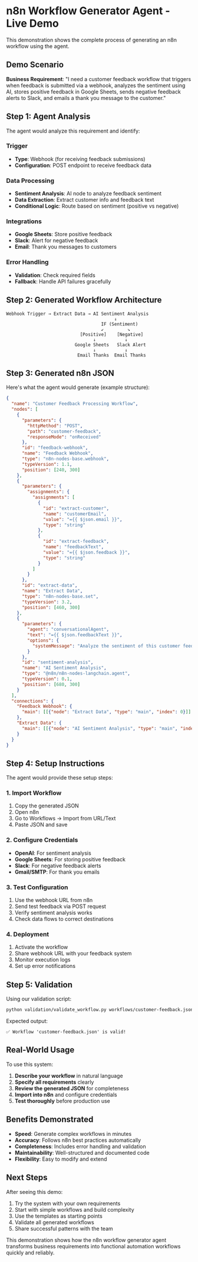 # n8n Workflow Generator Agent - Live Demo

This demonstration shows the complete process of generating an n8n workflow using the agent.

## Demo Scenario

**Business Requirement**: 
"I need a customer feedback workflow that triggers when feedback is submitted via a webhook, analyzes the sentiment using AI, stores positive feedback in Google Sheets, sends negative feedback alerts to Slack, and emails a thank you message to the customer."

## Step 1: Agent Analysis

The agent would analyze this requirement and identify:

### Trigger
- **Type**: Webhook (for receiving feedback submissions)
- **Configuration**: POST endpoint to receive feedback data

### Data Processing
- **Sentiment Analysis**: AI node to analyze feedback sentiment
- **Data Extraction**: Extract customer info and feedback text
- **Conditional Logic**: Route based on sentiment (positive vs negative)

### Integrations
- **Google Sheets**: Store positive feedback
- **Slack**: Alert for negative feedback  
- **Email**: Thank you messages to customers

### Error Handling
- **Validation**: Check required fields
- **Fallback**: Handle API failures gracefully

## Step 2: Generated Workflow Architecture

```
Webhook Trigger → Extract Data → AI Sentiment Analysis
                                         ↓
                                    IF (Sentiment)
                                    ↙         ↘
                            [Positive]    [Negative]
                                 ↓           ↓
                          Google Sheets   Slack Alert
                                 ↓           ↓
                           Email Thanks  Email Thanks
```

## Step 3: Generated n8n JSON

Here's what the agent would generate (example structure):

```json
{
  "name": "Customer Feedback Processing Workflow",
  "nodes": [
    {
      "parameters": {
        "httpMethod": "POST",
        "path": "customer-feedback",
        "responseMode": "onReceived"
      },
      "id": "feedback-webhook",
      "name": "Feedback Webhook",
      "type": "n8n-nodes-base.webhook",
      "typeVersion": 1.1,
      "position": [240, 300]
    },
    {
      "parameters": {
        "assignments": {
          "assignments": [
            {
              "id": "extract-customer",
              "name": "customerEmail",
              "value": "={{ $json.email }}",
              "type": "string"
            },
            {
              "id": "extract-feedback", 
              "name": "feedbackText",
              "value": "={{ $json.feedback }}",
              "type": "string"
            }
          ]
        }
      },
      "id": "extract-data",
      "name": "Extract Data",
      "type": "n8n-nodes-base.set",
      "typeVersion": 3.2,
      "position": [460, 300]
    },
    {
      "parameters": {
        "agent": "conversationalAgent",
        "text": "={{ $json.feedbackText }}",
        "options": {
          "systemMessage": "Analyze the sentiment of this customer feedback. Respond with only 'positive', 'negative', or 'neutral'."
        }
      },
      "id": "sentiment-analysis",
      "name": "AI Sentiment Analysis", 
      "type": "@n8n/n8n-nodes-langchain.agent",
      "typeVersion": 0.1,
      "position": [680, 300]
    }
  ],
  "connections": {
    "Feedback Webhook": {
      "main": [[{"node": "Extract Data", "type": "main", "index": 0}]]
    },
    "Extract Data": {
      "main": [[{"node": "AI Sentiment Analysis", "type": "main", "index": 0}]]
    }
  }
}
```

## Step 4: Setup Instructions

The agent would provide these setup steps:

### 1. Import Workflow
1. Copy the generated JSON
2. Open n8n
3. Go to Workflows → Import from URL/Text
4. Paste JSON and save

### 2. Configure Credentials
- **OpenAI**: For sentiment analysis
- **Google Sheets**: For storing positive feedback
- **Slack**: For negative feedback alerts
- **Gmail/SMTP**: For thank you emails

### 3. Test Configuration
1. Use the webhook URL from n8n
2. Send test feedback via POST request
3. Verify sentiment analysis works
4. Check data flows to correct destinations

### 4. Deployment
1. Activate the workflow
2. Share webhook URL with your feedback system
3. Monitor execution logs
4. Set up error notifications

## Step 5: Validation

Using our validation script:

```bash
python validation/validate_workflow.py workflows/customer-feedback.json
```

Expected output:
```
✅ Workflow 'customer-feedback.json' is valid!
```

## Real-World Usage

To use this system:

1. **Describe your workflow** in natural language
2. **Specify all requirements** clearly
3. **Review the generated JSON** for completeness
4. **Import into n8n** and configure credentials
5. **Test thoroughly** before production use

## Benefits Demonstrated

- **Speed**: Generate complex workflows in minutes
- **Accuracy**: Follows n8n best practices automatically
- **Completeness**: Includes error handling and validation
- **Maintainability**: Well-structured and documented code
- **Flexibility**: Easy to modify and extend

## Next Steps

After seeing this demo:

1. Try the system with your own requirements
2. Start with simple workflows and build complexity
3. Use the templates as starting points
4. Validate all generated workflows
5. Share successful patterns with the team

This demonstration shows how the n8n workflow generator agent transforms business requirements into functional automation workflows quickly and reliably. 